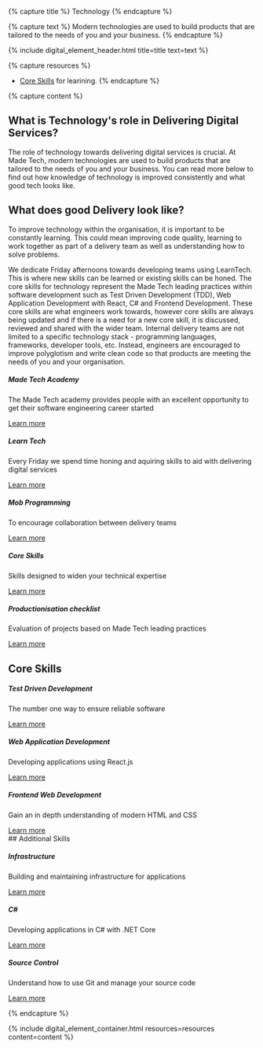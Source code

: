 {% capture title %}
Technology
{% endcapture %}

{% capture text %}
Modern technologies are used to build products that are tailored to the needs of you and your business.
{% endcapture %}

{% include digital_element_header.html title=title text=text %}

{% capture resources %}
* [Core Skills](technology/core-skills) for learining.
{% endcapture %}

{% capture content %}
## What is Technology's role in Delivering Digital Services?
The role of technology towards delivering digital services is crucial. At Made Tech, modern technologies are used to build products that are tailored to the needs of you and your business. You can read more below to find out how knowledge of technology is improved consistently and what good tech looks like.

## What does good Delivery look like?
To improve technology within the organisation, it is important to be constantly learning. This could mean improving code quality, learning to work together as part of a delivery team as well as understanding how to solve problems.

We dedicate Friday afternoons towards developing teams using LearnTech. This is where new skills can be learned or existing skills can be honed. The core skills for technology represent the Made Tech leading practices within software development such as Test Driven Development (TDD), Web Application Development with React, C# and Frontend Development. These core skills are what engineers work towards, however core skills are always being updated and if there is a need for a new core skill, it is discussed, reviewed and shared with the wider team. Internal delivery teams are not limited to a specific technology stack - programming languages, frameworks, developer tools, etc. Instead, engineers are encouraged to improve polyglotism and write clean code so that products are meeting the needs of you and your organisation.

<div class="row">
  <div class="col-sm">
    <div class="card-body card-border">
      <h5 class="card-title">Made Tech Academy</h5>
      <p class="card-text">The Made Tech academy provides people with an excellent opportunity to get their software engineering career started</p>
      <a href="https://www.madetech.com/blog/introducing-the-made-tech-academy" class="btn btn-success">Learn more</a>
    </div>
  </div>
  <div class="col-sm">
    <div class="card-body card-border">
      <h5 class="card-title">Learn Tech</h5>
      <p class="card-text">Every Friday we spend time honing and aquiring skills to aid with delivering digital services</p>
      <a href="https://www.madetech.com/blog/game-skill-set-match-how-to-develop-your-team-using-number-learntech" class="btn btn-success">Learn more</a>
    </div>
  </div>
</div>

<div class="row">
  <div class="col-sm">
    <div class="card-body card-border">
      <h5 class="card-title">Mob Programming</h5>
      <p class="card-text">To encourage collaboration between delivery teams</p>
      <a href="https://www.madetech.com/blog/mob-programming-at-made" class="btn btn-success">Learn more</a>
    </div>
  </div>
  <div class="col-sm">
    <div class="card-body card-border">
      <h5 class="card-title">Core Skills</h5>
      <p class="card-text">Skills designed to widen your technical expertise</p>
      <a href="technology/core-skills" class="btn btn-success">Learn more</a>
    </div>
  </div>
  <div class="col-sm">
    <div class="card-body card-border">
      <h5 class="card-title">Productionisation checklist</h5>
      <p class="card-text">Evaluation of projects based on Made Tech leading practices</p>
      <a href="https://productionisation.io" class="btn btn-success">Learn more</a>
    </div>
  </div>
</div>

## Core Skills
<div class="row">
  <div class="col-sm">
    <div class="card-body card-border">
      <h5 class="card-title">Test Driven Development</h5>
      <p class="card-text">The number one way to ensure reliable software</p>
      <a href="/core-skills/tdd" class="btn btn-success">Learn more</a>
    </div>
  </div>
  <div class="col-sm">
    <div class="card-body card-border">
      <h5 class="card-title">Web Application Development</h5>
      <p class="card-text">Developing applications using React.js</p>
      <a href="/core-skills/web-application-development" class="btn btn-success">Learn more</a>
    </div>
  </div>
  <div class="col-sm">
    <div class="card-body card-border">
      <h5 class="card-title">Frontend Web Development</h5>
      <p class="card-text">Gain an in depth understanding of modern HTML and CSS</p>
      <a href="/core-skills/frontend-web-development/" class="btn btn-success">Learn more</a>
    </div>
  </div>
</div>
## Additional Skills
<div class="row">
  <div class="col-sm">
    <div class="card-body card-border">
      <h5 class="card-title">Infrastructure</h5>
      <p class="card-text">Building and maintaining infrastructure for applications</p>
      <a href="/core-skills/tdd" class="btn btn-success">Learn more</a>
    </div>
  </div>
  <div class="col-sm">
    <div class="card-body card-border">
      <h5 class="card-title">C#</h5>
      <p class="card-text">Developing applications in C# with .NET Core</p>
      <a href="/additional-skills/c-sharp-and-dotnet" class="btn btn-success">Learn more</a>
    </div>
  </div>
  <div class="col-sm">
    <div class="card-body card-border">
      <h5 class="card-title">Source Control</h5>
      <p class="card-text">Understand how to use Git and manage your source code</p>
      <a href="/additional-skills/git" class="btn btn-success">Learn more</a>
    </div>
  </div>
</div>

{% endcapture %}

{% include digital_element_container.html resources=resources content=content %}
